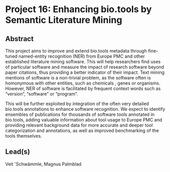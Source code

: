# Project 16: Enhancing bio.tools by Semantic Literature Mining

## Abstract

This project aims to improve and extend bio.tools metadata through fine-tuned named-entity recognition (NER) from Europe PMC and other established literature mining software. This will help researchers find uses of particular software and measure the impact of research software beyond paper citations, thus providing a better indicator of their impact. Text mining mentions of software is a non-trivial problem, as the software often is homonymous with other entities, such as chemicals , genes or organisms. However, NER of software is facilitated by frequent context words such as “version”, “software” or “program”. 

This will be further exploited by integration of the often very detailed bio.tools annotations to enhance software recognition. We expect to identify ensembles of publications for thousands of software tools annotated in bio.tools, adding valuable information about tool usage to Europe PMC and providing relevant background data for more accurate and deeper tool categorization and annotations, as well as improved benchmarking of the tools themselves.

## Lead(s)

Veit 'Schwämmle, Magnus Palmblad

